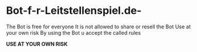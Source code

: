 # Bot-f-r-Leitstellenspiel.de-

The Bot is free for everyone
It is not allowed to share or resell the Bot
Use at your own risk
By using the Bot u accept the called rules

**USE AT YOUR OWN RISK**
